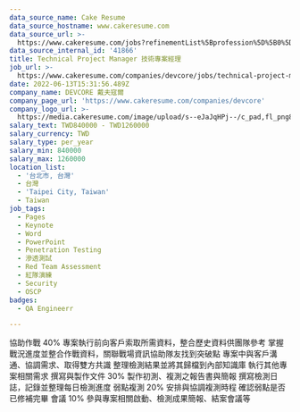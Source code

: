```yaml
---
data_source_name: Cake Resume
data_source_hostname: www.cakeresume.com
data_source_url: >-
  https://www.cakeresume.com/jobs?refinementList%5Bprofession%5D%5B0%5D=engineering_qa-engineer&refinementList%5Bsalary_currency%5D=TWD&range%5Bsalary_range%5D%5Bmin%5D=800096
data_source_internal_id: '41866'
title: Technical Project Manager 技術專案經理
job_url: >-
  https://www.cakeresume.com/companies/devcore/jobs/technical-project-manager-devcore
date: 2022-06-13T15:31:56.489Z
company_name: DEVCORE 戴夫寇爾
company_page_url: 'https://www.cakeresume.com/companies/devcore'
company_logo_url: >-
  https://media.cakeresume.com/image/upload/s--eJaJqHPj--/c_pad,fl_png8,h_200,w_200/v1650984586/uafnic3fu3mhogjoaf7g.png
salary_text: TWD840000 - TWD1260000
salary_currency: TWD
salary_type: per_year
salary_min: 840000
salary_max: 1260000
location_list:
  - '台北市, 台灣'
  - 台灣
  - 'Taipei City, Taiwan'
  - Taiwan
job_tags:
  - Pages
  - Keynote
  - Word
  - PowerPoint
  - Penetration Testing
  - 滲透測試
  - Red Team Assessment
  - 紅隊演練
  - Security
  - OSCP
badges:
  - QA Engineerr

---
```


協助作戰 40% 專案執行前向客戶索取所需資料，整合歷史資料供團隊參考 掌握戰況進度並整合作戰資料，關聯戰場資訊協助隊友找到突破點 專案中與客戶溝通、協調需求、取得雙方共識 整理檢測結果並將其歸檔到內部知識庫 執行其他專案相關需求 撰寫與製作文件 30% 製作初測、複測之報告書與簡報 撰寫檢測日誌，記錄並整理每日檢測進度 弱點複測 20% 安排與協調複測時程 確認弱點是否已修補完畢 會議 10% 參與專案相關啟動、檢測成果簡報、結案會議等